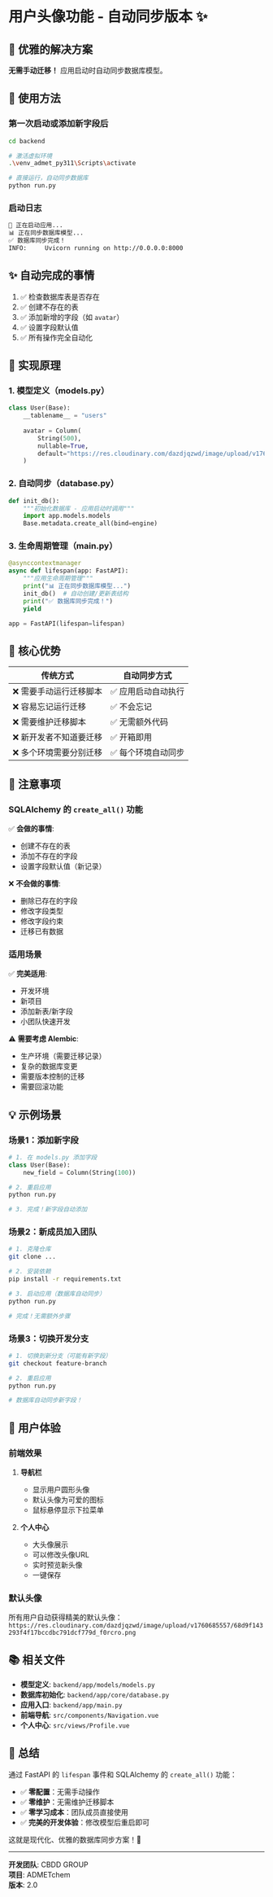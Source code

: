 # 用户头像功能 - 自动同步版本 ✨

## 🎉 优雅的解决方案

**无需手动迁移！** 应用启动时自动同步数据库模型。

## 🚀 使用方法

### 第一次启动或添加新字段后

```bash
cd backend

# 激活虚拟环境
.\venv_admet_py311\Scripts\activate

# 直接运行，自动同步数据库
python run.py
```

### 启动日志

```bash
🚀 正在启动应用...
📊 正在同步数据库模型...
✅ 数据库同步完成！
INFO:     Uvicorn running on http://0.0.0.0:8000
```

## ✨ 自动完成的事情

1. ✅ 检查数据库表是否存在
2. ✅ 创建不存在的表
3. ✅ 添加新增的字段（如 `avatar`）
4. ✅ 设置字段默认值
5. ✅ 所有操作完全自动化

## 📝 实现原理

### 1. 模型定义（models.py）

```python
class User(Base):
    __tablename__ = "users"
    
    avatar = Column(
        String(500), 
        nullable=True,
        default="https://res.cloudinary.com/dazdjqzwd/image/upload/v1760685557/68d9f143293f4f17bccdbc791dcf779d_f0rcro.png"
    )
```

### 2. 自动同步（database.py）

```python
def init_db():
    """初始化数据库 - 应用启动时调用"""
    import app.models.models
    Base.metadata.create_all(bind=engine)
```

### 3. 生命周期管理（main.py）

```python
@asynccontextmanager
async def lifespan(app: FastAPI):
    """应用生命周期管理"""
    print("📊 正在同步数据库模型...")
    init_db()  # 自动创建/更新表结构
    print("✅ 数据库同步完成！")
    yield

app = FastAPI(lifespan=lifespan)
```

## 🎯 核心优势

| 传统方式 | 自动同步方式 |
|---------|------------|
| ❌ 需要手动运行迁移脚本 | ✅ 应用启动自动执行 |
| ❌ 容易忘记运行迁移 | ✅ 不会忘记 |
| ❌ 需要维护迁移脚本 | ✅ 无需额外代码 |
| ❌ 新开发者不知道要迁移 | ✅ 开箱即用 |
| ❌ 多个环境需要分别迁移 | ✅ 每个环境自动同步 |

## 📌 注意事项

### SQLAlchemy 的 `create_all()` 功能

✅ **会做的事情**:
- 创建不存在的表
- 添加不存在的字段
- 设置字段默认值（新记录）

❌ **不会做的事情**:
- 删除已存在的字段
- 修改字段类型
- 修改字段约束
- 迁移已有数据

### 适用场景

✅ **完美适用**:
- 开发环境
- 新项目
- 添加新表/新字段
- 小团队快速开发

⚠️ **需要考虑 Alembic**:
- 生产环境（需要迁移记录）
- 复杂的数据库变更
- 需要版本控制的迁移
- 需要回滚功能

## 💡 示例场景

### 场景1：添加新字段

```python
# 1. 在 models.py 添加字段
class User(Base):
    new_field = Column(String(100))

# 2. 重启应用
python run.py

# 3. 完成！新字段自动添加
```

### 场景2：新成员加入团队

```bash
# 1. 克隆仓库
git clone ...

# 2. 安装依赖
pip install -r requirements.txt

# 3. 启动应用（数据库自动同步）
python run.py

# 完成！无需额外步骤
```

### 场景3：切换开发分支

```bash
# 1. 切换到新分支（可能有新字段）
git checkout feature-branch

# 2. 重启应用
python run.py

# 数据库自动同步新字段！
```

## 🎨 用户体验

### 前端效果

1. **导航栏**
   - 显示用户圆形头像
   - 默认头像为可爱的图标
   - 鼠标悬停显示下拉菜单

2. **个人中心**
   - 大头像展示
   - 可以修改头像URL
   - 实时预览新头像
   - 一键保存

### 默认头像

所有用户自动获得精美的默认头像：
`https://res.cloudinary.com/dazdjqzwd/image/upload/v1760685557/68d9f143293f4f17bccdbc791dcf779d_f0rcro.png`

## 📚 相关文件

- **模型定义**: `backend/app/models/models.py`
- **数据库初始化**: `backend/app/core/database.py`
- **应用入口**: `backend/app/main.py`
- **前端导航**: `src/components/Navigation.vue`
- **个人中心**: `src/views/Profile.vue`

## 🎊 总结

通过 FastAPI 的 `lifespan` 事件和 SQLAlchemy 的 `create_all()` 功能：

- ✅ **零配置**：无需手动操作
- ✅ **零维护**：无需维护迁移脚本
- ✅ **零学习成本**：团队成员直接使用
- ✅ **完美的开发体验**：修改模型后重启即可

这就是现代化、优雅的数据库同步方案！🚀

---

**开发团队**: CBDD GROUP  
**项目**: ADMETchem  
**版本**: 2.0

